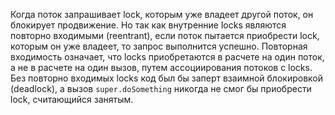 Когда поток запрашивает lock, которым уже владеет другой поток, он
блокирует продвижение. Но так как внутренние locks являются повторно входимыми (reentrant), 
если поток пытается приобрести lock,
которым он уже владеет, то запрос выполнится успешно. Повторная
входимость означает, что locks приобретаются в расчете на один поток,
а не в расчете на один вызов, путем ассоциирования потоков с locks. Без повторно входимых locks 
код был бы заперт взаимной блокировкой (deadlock), а вызов `super.doSomething` никогда не смог бы
приобрести lock, считающийся занятым.